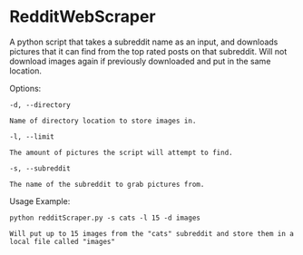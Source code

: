 # RedditWebScraper
A python script that takes a subreddit name as an input, and downloads pictures that it can find from the top rated posts on that subreddit. Will not download images again if previously downloaded and put in the same location.


Options:


    -d, --directory
  
    Name of directory location to store images in.
    
    -l, --limit
  
    The amount of pictures the script will attempt to find.
    
    -s, --subreddit
  
    The name of the subreddit to grab pictures from.


 Usage Example:
 
    python redditScraper.py -s cats -l 15 -d images
  
    Will put up to 15 images from the "cats" subreddit and store them in a local file called "images"
